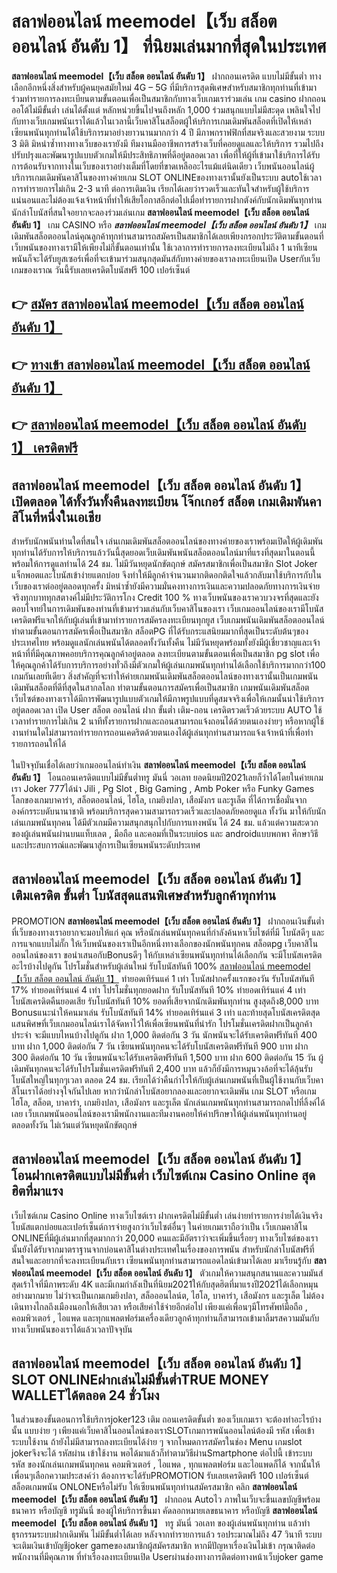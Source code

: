 # สลาฟออนไลน์ meemodel【เว็บ สล็อต ออนไลน์ อันดับ 1】  ที่นิยมเล่นมากที่สุดในประเทศ

**สลาฟออนไลน์ meemodel【เว็บ สล็อต ออนไลน์ อันดับ 1】** ฝากถอนเครดิต แบบไม่มีขั้นต่ำ  ทางเลือกอีกหนึ่งสิ่งสำหรับผู้คนยุคสมัยใหม่ 4G – 5G ที่มีบริการสุดพิเศษสำหรับสมาชิกทุกท่านที่เข้ามาร่วมทำรายการลงทะเบียนตามขั้นตอนเพื่อเป็นสมาชิกกับทางเว็บเกมเราร่วมเล่น เกม casino  ฝากถอนออโต้ไม่มีขั้นต่ำ เล่นได้ตั้งแต่ หลักหน่วยขึ้นไปจนถึงหลัก 1,000 ร่วมสนุกแบบไม่มีสะดุด เพลินใจไปกับทางเว็บเกมพนันเราได้แล้วในเวลานี้เว็บคาสิโนสล็อตผู้ให้บริการเกมเดิมพันสล็อตที่เปิดให้เหล่าเซียนพนันทุกท่านได้ใช้บริการมาอย่างยาวนานมากกว่า 4 ปี มีภาพกราฟฟิกที่สมจริงและสวยงาม ระบบ 3 มิติ
มิหนำซ้ำทางทางเว็บของเรายังมี ทีมงานมืออาชีพการสร้างเว็บที่คอยดูแลและให้บริการ  รวมไปถึงปรับปรุงและพัฒนารูปแบบตัวเกมให้มีประสิทธิภาพที่ดีอยู่ตลอดเวลา เพื่อที่ให้ผู้ที่เข้ามาใช้บริการได้รับการต้อนรับจากทางในเว็บของเราอย่างเต็มที่โดยที่ขาดเหลืออะไรแม้แต่นิดเดียว เว็บพนันออนไลน์ผู้บริการเกมเดิมพันคาสิโนของทางค่ายเกม SLOT ONLINEของทางเรานั้นยังเป็นระบบ autoใช้เวลาการทำรายการไม่เกิน 2-3 นาที ต่อการเติมเงิน เรียกได้เลยว่ารวดเร็วและทันใจสำหรับผู้ใช้บริการแน่นอนและไม่ต้องแจ้งเจ้าหน้าที่ทำให้เสียโอกาสอีกต่อไปเมื่อทำรายการฝากตังค์กับนักเดิมพันทุกท่าน
นักล่าโบนัสที่สนใจอยากจะลองร่วมเล่นเกม **สลาฟออนไลน์ meemodel【เว็บ สล็อต ออนไลน์ อันดับ 1】** เกม CASINO  หรือ ***สลาฟออนไลน์ meemodel【เว็บ สล็อต ออนไลน์ อันดับ 1】*** เกมเดิมพันสล็อตออนไลน์คุณลูกค้าทุกท่านสามารถสมัครเป็นสมาชิกได้เลยเพียงกรอกประวัติตามขั้นตอนที่เว็บพนันของทางเรามีให้เพียงไม่กี่ขั้นตอนเท่านั้น ใช้เวลาการทำรายการลงทะเบียนไม่ถึง 1 นาทีเซียนพนันก็จะได้รับยูสเซอร์เพื่อที่จะเข้ามาร่วมสนุกสุดมันส์กับทางค่ายของเราลงทะเบียนเปิด Userกับเว็บเกมของเราณ วันนี้รับเลยเครดิตโบนัสฟรี 100 เปอร์เซ็นต์ 

## 👉 [สมัคร สลาฟออนไลน์ meemodel【เว็บ สล็อต ออนไลน์ อันดับ 1】](https://archa888.com/)
## 👉 [ทางเข้า สลาฟออนไลน์ meemodel【เว็บ สล็อต ออนไลน์ อันดับ 1】](https://archa888.com/)
## 👉 [สลาฟออนไลน์ meemodel【เว็บ สล็อต ออนไลน์ อันดับ 1】 เครดิตฟรี](https://archa888.com/)

## สลาฟออนไลน์ meemodel【เว็บ สล็อต ออนไลน์ อันดับ 1】 เปิดตลอด ได้ทั้งวันทั้งคืนลงทะเบียน โจ๊กเกอร์ สล็อต เกมเดิมพันคาสิโนที่หนึ่งในเอเชีย

สำหรับนักพนันท่านใดที่สนใจ เล่นเกมเดิมพันสล็อตออนไลน์ของทางค่ายของเราพร้อมเปิดให้ผู้เดิมพันทุกท่านได้รับการให้บริการแล้ววันนี้สุดยอดเว็บเดิมพันพนันสล็อตออนไลน์มาที่แรงที่สุดมาในตอนนี้ พร้อมให้การดูแลท่านได้ 24 ชม. ไม่มีวันหยุดนักขัตฤกษ์ สมัครสมาชิกเพื่อเป็นสมาชิก Slot Joker แจ็กพอตและโบนัสเข้าง่ายแตกบ่อย จึงทำให้มีลูกค้าจำนวนมากติดอกติดใจแล้วกลับมาใช้บริการกับในเว็บของเราต่ออยู่ตลอดทุกครั้ง มิหนำซ้ำยังมีความมั่นคงทางการเงินและความปลอดภัยทางการเงินจ่ายจริงทุกบาททุกสตางค์ไม่มีประวัติการโกง Credit 100 % ทางเว็บพนันของเราควบวงจรที่สุดและยังตอบโจทย์ในการเดิมพันของท่านที่เข้ามาร่วมเล่นกับเว็บคาสิโนของเรา
เว็บเกมออนไลน์ของเรามีโบนัสเครดิตฟรีแจกให้กับผู้เล่นที่เข้ามาทำรายการสมัครลงทะเบียนทุกยูส เว็บเกมพนันเดิมพันสล็อตออนไลน์ทำตามขั้นตอนการสมัครเพื่อเป็นสมาชิก สล็อตPG ที่ได้รับกระแสนิยมมากที่สุดเป็นระดับต้นๆของประเทศไทย พร้อมดูแลนักเล่นพนันได้ตลอดทั้งวันทั้งคืน ไม่มีวันหยุดพร้อมทั้งยังมีผู้เชี่ยวชาญและเจ้าหน้าที่ที่มีคุณภาพคอยบริการคุณลูกค้าอยู่ตลอด ลงทะเบียนตามขั้นตอนเพื่อเป็นสมาชิก pg slot เพื่อให้คุณลูกค้าได้รับการบริการอย่างทั่วถึงมีตัวเกมให้ผู้เล่นเกมพนันทุกท่านได้เลือกใช้บริการมากกว่า100 เกมกันเลยทีเดียว
สิ่งสำคัญที่จะทำให้ค่ายเกมพนันเดิมพันสล็อตออนไลน์ของทางเรานั้นเป็นเกมพนันเดิมพันสล็อตที่ดีที่สุดในสากลโลก ทำตามขั้นตอนการสมัครเพื่อเป็นสมาชิก  เกมพนันเดิมพันสล็อตเว็บไซต์ของทางเราได้มีการพัฒนารูปแบบตัวเกมให้มีภาพรูปแบบที่ดูสมจจริงเพื่อให้เกมนั้นน่าใช้บริการอยู่ตลอดเวลา เปิด User สล็อต ออนไลน์ ฝาก ขั้นต่ำ เติม-ถอน เครดิตรวดเร็วด้วยระบบ AUTO ใช้เวลาทำรายการไม่เกิน 2 นาทีทั้งรายการฝากและถอนสามารถแจ้งถอนได้ด้วยตนเองง่ายๆ หรือหากผู้ใช้งานท่านใดไม่สามารถทำรายการถอนเคดริตด้วยตนเองได้ผู้เล่นทุกท่านสามารถแจ้งเจ้าหน้าที่เพื่อทำรายการถอนให้ได้

ในปัจจุบันเชื่อได้เลยว่าเกมออนไลน์ทำเงิน **สลาฟออนไลน์ meemodel【เว็บ สล็อต ออนไลน์ อันดับ 1】** โอนถอนเครดิตแบบไม่มีขั้นต่ำทรู มันนี่ วอเลท ยอดนิยมปี2021เลยก็ว่าได้โดยในค่ายเกมเรา Joker 777ได้นำ  Jili , Pg Slot , Big Gaming , Amb Poker หรือ Funky Games โลกของเกมบาคาร่า, สล็อตออนไลน์, ไฮโล, เกมยิงปลา, เสือมังกร และรูเล็ต ที่ได้การเชื่อมั่นจากองค์กรระบดับนานาชาติ พร้อมบริการสุดความสามารถรวดเร็วและปลอดภัยคอยดูแล ทั้งวัน มาให้กับนักเล่นเกมพนันทุกคน ได้มีตัวเกมมีความสนุกสนุกไปกับการแทงพนัน ได้ 24 ชม. แล้วแต่ความสะดวกของผู้เล่นพนันผ่านบนแท็บเลต , มือถือ และคอมที่เป็นระบบios และ androidแบบพกพา ศึกษาวิธีและประสบการณ์และพัฒนาสู่การเป็นเซียนพนันระดับประเทศ

## สลาฟออนไลน์ meemodel【เว็บ สล็อต ออนไลน์ อันดับ 1】 เติมเครดิต ขั้นต่ำ โบนัสสุดแสนพิเศษสำหรับลูกค้าทุกท่าน

 PROMOTION  **สลาฟออนไลน์ meemodel【เว็บ สล็อต ออนไลน์ อันดับ 1】** ฝากถอนเงินขั้นต่ำ ที่เว็บของทางเราอยากจะมอบให้แก่  คุณ หรือนักเล่นพนันทุกคนที่กำลังค้นหาเว็บไซต์ที่มี โบนัสดีๆ และการแจกแบบไม่กั๊ก ให้เว็บพนันของเราเป็นอีกหนึ่งทางเลือกของนักพนันทุกคน สล็อตpg เว็บคาสิโนออนไลน์ของเรา ขอนำเสนอกับBonusดีๆ ให้กับเหล่าเซียนพนันทุกท่านได้เลือกกัน จะมีโบนัสเครดิตอะไรบ้างไปดูกัน
โปรโมชั่นสำหรับผู้เล่นใหม่ รับโบนัสทันที 100% [สลาฟออนไลน์ meemodel【เว็บ สล็อต ออนไลน์ อันดับ 1】](https://archa888.com/) ทำยอดเทิร์นแค่ 1 เท่า
โบนัสฝากครั้งแรกของวัน รับโบนัสทันที 17% ทำยอดเทิร์นแค่ 4 เท่า
โปรโมชั่นทุกยอดฝาก รับโบนัสทันที 10% ทำยอดเทิร์นแค่ 4 เท่า
โบนัสเครดิตคืนยอดเสีย รับโบนัสทันที 10% ยอดที่เสียจากนักเดิมพันทุกท่าน สูงสุดถึง8,000 บาท
Bonusแนะนำให้คนมาเล่น รับโบนัสทันที 14% ทำยอดเทิร์นแค่ 3 เท่า
และท้ายสุดโบนัสเครดิตสุดแสนพิศษที่เว็บเกมออนไลน์เราได้จัดหาไว้ให้เพื่อเซียนพนันที่น่ารัก โปรโมชั่นเครดิตฝากเป็นลูกค้าประจำ จะมีแบบไหนบ้างไปดูกัน
ฝาก 1,000 ติดต่อกัน 3 วัน นักพนันจะได้รับเครดิตฟรีทันที 400 บาท
ฝาก 1,000 ติดต่อกัน 7 วัน เซียนพนันทุกคนจะได้รับโบนัสเครดิตฟรีทันที 900 บาท
ฝาก 300 ติดต่อกัน 10 วัน เซียนพนันจะได้รับเครดิตฟรีทันที 1,500 บาท
ฝาก 600 ติดต่อกัน 15 วัน ผู้เดิมพันทุกคนจะได้รับโปรโมชั่นเครดิตฟรีทันที 2,400 บาท
แล้วก็ยังมีการหมุนวงล้อที่จะได้ลุ้นรับโบนัสใหญ่ในทุกๆเวลา ตลอด 24 ชม. เรียกได้ว่าคืนกำไรให้กับผู้เล่นเกมพนันที่เป็นผู้ใช้งานกับเว็บคาสิโนเราได้อย่างจุใจกันไปเลย หากว่านักล่าโบนัสอยากลองและอยากจะเดิมพัน เกม SLOT หรือเกมไฮโล, สล็อต, บาคาร่า, เกมยิงปลา, เสือมังกร และรูเล็ต นักเล่นเกมพนันทุกท่านสามารถกดไปที่ลิ้งค์ได้เลย เว็บเกมพนันออนไลน์ของเรามีพนักงานและทีมงานคอยให้คำปรึกษาให้ผู้เล่นพนันทุกท่านอยู่ ตลอดทั้งวัน ไม่เว้นแต่วันหยุดนักขัตฤกษ์

## สลาฟออนไลน์ meemodel【เว็บ สล็อต ออนไลน์ อันดับ 1】 โอนฝากเครดิตแบบไม่มีขั้นต่ำ  เว็บไซต์เกม  Casino Online สุดฮิตที่มาแรง

เว็บไซต์เกม  Casino Online ทางเว็บไซต์เรา ฝากเครดิตไม่มีขั้นต่ำ เล่นง่ายทำรายการง่ายได้เงินจริง โบนัสแตกบ่อยและเปอร์เซ็นต์การจ่ายสูงกว่าเว็บไซต์อื่นๆ ในค่ายเกมเราถือว่าเป็น เว็บเกมคาสิโน ONLINEที่มีผู้เล่นมากที่สุดมากกว่า 20,000 คนและมีอัตราว่าจะเพิ่มขึ้นเรื่อยๆ ทางเว็บไซต์ของเรานั้นยังได้รับจากมาตราฐานจากบ่อนคาสิโนต่างประเทศในเรื่องของการพนัน สำหรับนักล่าโบนัสฟรีที่สนใจและอยากที่จะลงทะเบียนกับเรา เซียนพนันทุกท่านสามารถแอดไลน์เข้ามาได้เลย
	มาเรียนรู้กับ **สลาฟออนไลน์ meemodel【เว็บ สล็อต ออนไลน์ อันดับ 1】** ตัวเกมให้ความสนุกสนานและความมันส์สุดเร้าใจที่มีภาพระดับ 4K และมีเกมกำลังเป็นที่นิยม2021ให้กับสุดฮิตที่มาแรงปี2021ได้เลือกหมุนอย่างมากมาย  ไม่ว่าจะเป็นเกมเกมยิงปลา, สล็อออนไลน์ต, ไฮโล, บาคาร่า, เสือมังกร และรูเล็ต ไม่ต้องเดินทางไกลถึงเมืองนอกให้เสียเวลา หรือเสียค่าใช้จ่ายอีกต่อไป เพียงแค่เพื่อนๆมีโทรศัพท์มือถือ , คอมพิวเตอร์ , ไอแพด และทุกแพลตฟอร์มเครื่องเดียวลูกค้าทุกท่านก็สามารถเข้ามาลิ้มรสความมันกับทางเว็บพนันของเราได้แล้วเวลาปัจจุบัน

## สลาฟออนไลน์ meemodel【เว็บ สล็อต ออนไลน์ อันดับ 1】 SLOT ONLINEฝากเล่นไม่มีขั้นต่ำTRUE MONEY WALLETได้ตลอด 24 ชั่วโมง

ในส่วนของขั้นตอนการใช้บริการjoker123 เติม ถอนเครดิตขั้นต่ำ ของเว็บเกมเรา จะต้องทำอะไรบ้างนั้น แบบง่าย ๆ เพียงแค่เว็บคาสิโนออนไลน์ของเราSLOTเกมการพนันออนไลน์ต้องมี รหัส เพื่อเข้าระบบใช้งาน ถ้ายังไม่มีสามารถลงทะเบียนได้ง่าย ๆ จากโหมดการสมัครในช่อง Menu เกมslot jokerจึงจะได้ รหัสผ่าน เข้าใช้งาน พอได้มาแล้วก็ทำตามวิธีผ่านSmartphone ต่อไปนี้
เข้าระบบ รหัส  ของนักเล่นเกมพนันทุกคน คอมพิวเตอร์ , ไอแพด , ทุกแพลตฟอร์ม และไอแพดก็ได้
จากนั้นให้เพื่อนๆเลือกความประสงค์ว่า ต้องการจะได้รับPROMOTION รับเลยเครดิตฟรี 100 เปอร์เซ็นต์ สล็อตเกมพนัน ONLONEหรือไม่รับ
ให้เซียนพนันทุกท่านสมัครสมาชิก คลิก **สลาฟออนไลน์ meemodel【เว็บ สล็อต ออนไลน์ อันดับ 1】** ฝากถอน Autoไว ภาพในเว็บจะขึ้นเลขบัญชีพร้อมธนาคาร หรือบัญชี ทรูมันนี่ ของผู้ให้บริการขึ้นมา
คัดลอกหมายเลขธนาคาร หรือบัญชี **สลาฟออนไลน์ meemodel【เว็บ สล็อต ออนไลน์ อันดับ 1】** ทรู มันนี่ วอเลท ของผู้เล่นพนันทุกท่าน แล้วทำธุรกรรมระบบฝากเดิมพัน ไม่มีขั้นต่ำได้เลย
หลังจากทำรายการแล้ว รอประมาณไม่ถึง 47 วินาที ระบบจะเติมเงินเข้าบัญชีjoker gameของสมาชิกผู้สมัครสมาชิก
หากมีปัญหาเรื่องเงินไม่เข้า กรุณาติดต่อพนักงานที่มีคุณภาพ ที่ทำเรื่องลงทะเบียนเปิด Userผ่านช่องทางการติดต่อทางหน้าเว็บjoker game


